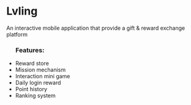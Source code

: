 # Lvling
An interactive mobile application that provide a gift &amp; reward exchange platform

<ul>
<h3>Features:</h3>
<li>Reward store</li>
<li>Mission mechanism</li>
<li>Interaction mini game</li>
<li>Daily login reward</li>
<li>Point history</li>
<li>Ranking system</li>
</ul>
